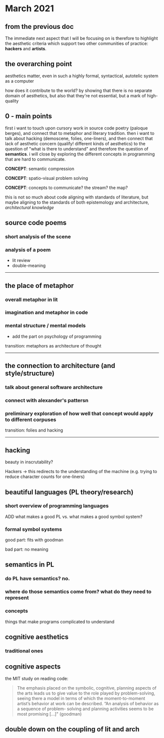 # March 2021

## from the previous doc

The immediate next aspect that I will be focusing on is therefore to highlight the aesthetic criteria which support two other communities of practice: **hackers** and **artists**.

## the overarching point

aesthetics matter, even in such a highly formal, syntactical, autotelic system as a computer

how does it contribute to the world? by showing that there is no separate domain of aesthetics, but also that they're not essential, but a mark of high-quality

## 0 - main points

first i want to touch upon cursory work in source code poetry (paloque berges), and connect that to metaphor and literary tradition. then i want to talk about hacking (demoscene, folies, one-liners), and then connect that lack of aesthetic concern (qualify! different kinds of aesthetics) to the question of "what is there to understand" and therefore the question of **semantics**. i will close by exploring the different concepts in programming that are hard to communicate.

**CONCEPT**: semantic compression

**CONCEPT**: spatio-visual problem solving

**CONCEPT**: concepts to communicate? the stream? the map?

this is not so much about code aligning with standards of literature, but maybe aligning to the standards of both epistemology and architecture, *architectural knowledge*

## source code poems

### short analysis of the scene

### analysis of a poem

- lit review
- double-meaning

---

## the place of metaphor

### overall metaphor in lit

### imagination and metaphor in code

### mental structure / mental models

- add the part on psychology of programming

transition: metaphors as architecture of thought

---

## the connection to architecture (and style/structure)

### talk about general software architecture

### connect with alexander's pattersn

### preliminary exploration of how well that concept would apply to different corpuses

transition: folies and hacking

---

## hacking

beauty in inscrutability?

Hackers -> this redirects to the understanding of the machine (e.g. trying to reduce character counts for one-liners)

## beautiful languages (PL theory/research)

### short overview of programming languages

ADD what makes a good PL vs. what makes a good symbol system?

### formal symbol systems

good part: fits with goodman

bad part: no meaning

## semantics in PL

### do PL have semantics? no.

### where do those semantics come from? what do they need to represent

### concepts

things that make programs complicated to understand

## cognitive aesthetics

### traditional ones

## cognitive aspects

the MIT study on reading code:

> The emphasis placed on the symbolic, cognitive, planning aspects of the arts leads us to give value to the role played by problem-solving, seeing there a model in terms of which the moment-to-moment artist’s behavior at work can be described. “An analysis of behavior as a sequence of problem- solving and planning activities seems to be most promising [...]" (goodman)

## double down on the coupling of lit and arch